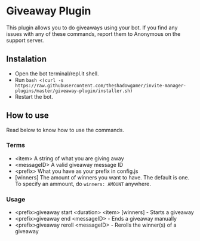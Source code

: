 # Giveaway Plugin
This plugin allows you to do giveaways using your bot. If you find any issues with any of these commands, report them to Anonymous on the support server.
## Instalation
* Open the bot terminal/repl.it shell.
* Run `bash <(curl -s https://raw.githubusercontent.com/theshadowgamer/invite-manager-plugins/master/giveaway-plugin/installer.sh)`
* Restart the bot.
## How to use
Read below to know how to use the commands.
### Terms
* \<item> A string of what you are giving away 
* \<messageID> A valid giveaway message ID
* \<prefix> What you have as your prefix in config.js
* \[winners] The amount of winners you want to have. The default is one. To specify an ammount, do `winners: AMOUNT` anywhere.
### Usage
* \<prefix>giveaway start \<duration> \<item> \[winners] - Starts a giveaway
* \<prefix>giveaway end \<messageID> - Ends a giveaway manually
* \<prefix>giveaway reroll \<messageID> - Rerolls the winner(s) of a giveaway